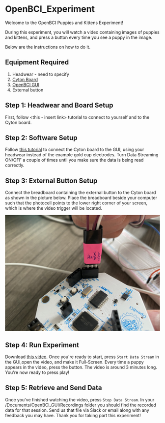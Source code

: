 # OpenBCI_Experiment

Welcome to the OpenBCI Puppies and Kittens Experiment! 

During this experiment, you will watch a video containing images of puppies and kittens, and press a button every time you see a puppy in the image.

Below are the instructions on how to do it.

## Equipment Required

1. Headwear - need to specify
2. [Cyton Board](https://shop.openbci.com/collections/frontpage/products/cyton-biosensing-board-8-channel?variant=38958638542)
2. [OpenBCI GUI](https://github.com/OpenBCI/OpenBCI_GUI/releases/tag/v5.0.0)
3. External button

## Step 1: Headwear and Board Setup

First, follow <this - insert link> tutorial to connect <insert headwear> to yourself and to the Cyton board.

## Step 2: Software Setup

Follow [this tutorial](https://docs.openbci.com/docs/01GettingStarted/01-Boards/CytonGS) to connect the Cyton board to the GUI, using your headwear instead of the example gold cup electrodes. Turn Data Streaming ON/OFF a couple of times until you make sure the data is being read correctly.

## Step 3: External Button Setup

Connect the breadboard containing the external button to the Cyton board as shown in the picture below. Place the breadboard beside your computer such that the photocell points to the lower right corner of your screen, which is where the video trigger will be located.

![](connect.jpg)

## Step 4: Run Experiment

Download [this video](video.mp4). Once you're ready to start, press ```Start Data Stream``` in the GUI,open the video, and make it Full-Screen. Every time a puppy appears in the video, press the button. The video is around 3 minutes long. You're now ready to press play!

## Step 5: Retrieve and Send Data

Once you've finished watching the video, press ```Stop Data Stream```. In your /Documents/OpenBCI_GUI/Recordings folder you should find the recorded data for that session. Send us that file via Slack or email along with any feedback you may have. Thank you for taking part this experiment!


